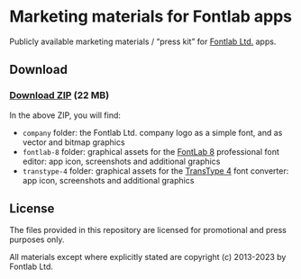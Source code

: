 # Marketing materials for Fontlab apps 

Publicly available marketing materials / “press kit” for [Fontlab Ltd.](https://www.fontlab.com/) apps. 

## Download

### [Download ZIP](https://github.com/Fontlab/marketing-materials/raw/main/download/fontlab-marketing-materials.zip) (22 MB)

In the above ZIP, you will find: 

- `company` folder: the Fontlab Ltd. company logo as a simple font, and as vector and bitmap graphics
- `fontlab-8` folder: graphical assets for the [FontLab 8](https://www.fontlab.com/font-editor/fontlab/) professional font editor: app icon, screenshots and additional graphics
- `transtype-4` folder: graphical assets for the [TransType 4](https://www.fontlab.com/font-converter/transtype/) font converter: app icon, screenshots and additional graphics 

## License

The files provided in this repository are licensed for promotional and press purposes only.  

All materials except where explicitly stated are copyright (c) 2013-2023 by Fontlab Ltd. 

